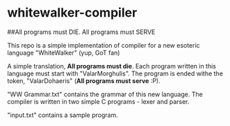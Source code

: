 # whitewalker-compiler

##All programs must DIE. All programs must SERVE

This repo is a simple implementation of compiler for a new esoteric language "</b>WhiteWalker</b>" (yup, GoT fan)

A simple translation, <b>All programs must die</b>. Each program written in this language must start with "ValarMorghulis". The program is ended withe the token, "ValarDohaeris" (<b>All programs must serve</b> :P).

"WW Grammar.txt" contains the grammar of this new language. The compiler is written in two simple C programs - lexer and parser.

"input.txt" contains a sample program.

